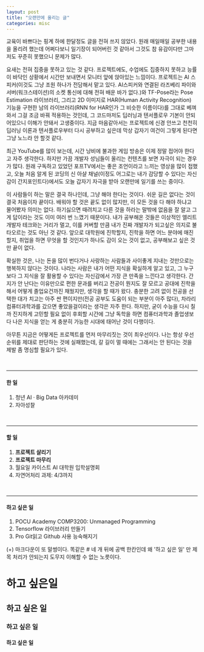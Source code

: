 ```yaml
---
layout: post
title: "오랜만에 올리는 글"
categories: misc
---
```


교육이 바쁘다는 핑계 하에 한달정도 글을 전혀 쓰지 않았다. 원래 매일매일 공부한 내용을 올리려 했는데 어쩌다보니 일기장이 되어버린 것 같아서 그것도 참 유감이다만 그마저도 꾸준히 못했으니 문제가 많다. 

요새는 전혀 집중을 못하고 있는 것 같다. 프로젝트에도, 수업에도 집중하지 못하고 능률이 바닥인 상황에서 시간만 보내면서 모니터 앞에 앉아있는 느낌이다. 프로젝트는 AI 스피커(이것도 그냥 조원 하나가 전담해서 맡고 있다. AI스피커와 연결된 라즈베리 파이와 서버(워크스테이션)의 소켓 통신에 대해 전혀 배운 바가 없다.)와 TF-Pose라는 Pose Estimation 라이브러리, 그리고 2D 이미지로 HAR(Human Activity Recognition) 기능을 구현한 남의 라이브러리(RNN for HAR인가 그 비슷한 이름이다)를 그대로 베껴와서 그걸 조금 바꿔 적용하는 것인데, 그 코드마저도 딥러닝과 텐서플로우 기본이 안되어있으니 이해가 안돼서 고생중이다. 지금 마음같아서는 프로젝트에 신경 안쓰고 천천히 딥러닝 이론과 텐서플로우부터 다시 공부하고 싶은데 막상 갑자기 여건이 그렇게 된다면 그냥 노느라 안 할것 같다.

최근 YouTube를 많이 보는데, 시간 낭비에 불과한 게임 방송은 이제 정말 접어야 한다고 자주 생각한다. 하지만 가끔 개발자 성님들이 올리는 컨텐츠를 보면 자극이 되는 경우가 많다. 원래 구독하고 있었던 포프TV에서는 좋은 조언이라고 느끼는 영상을 많이 접했고, 오늘 처음 알게 된 코딩의 신 아샬 채널(이정도 어그로는 내가 감당할 수 있다는 자신감이 간지포인트다)에서도 오늘 갑자기 자극을 받아 오랜만에 일기를 쓰는 중이다.

이 사람들이 하는 말은 결국 하나인데, 그냥 해야 한다는 것이다. 쉬운 길은 없다는 것이 결국 처음이자 끝이다. 배워야 할 것은 끝도 없이 많지만, 이 모든 것을 다 해야 하냐고 물어봤자 의미는 없다. 하기싫으면 때려치고 다른 것을 하라는 말밖에 없음을 잘 알고 그게 답이라는 것도 이미 여러 번 느꼈기 때문이다. 내가 공부해온 것들은 이상적인 엘리트 개발자 테크와는 거리가 멀고, 이를 커버할 만큼 내가 진짜 개발자가 되고싶은 의지로 불타오르는 것도 아닌 것 같다. 앞으로 대학원에 진학할지, 진학을 하면 어느 분야에 매진할지, 취업을 하면 무엇을 할 것인지가 하나도 감이 오는 것이 없고, 공부해보고 싶은 것만 끝이 없다.

확실한 것은, 나는 돈을 많이 번다거나 사랑하는 사람들과 사이좋게 지내는 것만으로는 행복하지 않다는 것이다. 나라는 사람은 내가 어떤 지식을 확실하게 알고 있고, 그 누구보다 그 지식을 잘 활용할 수 있다는 자신감에서 가장 큰 만족을 느낀다고 생각한다. 간지가 안 난다는 이유만으로 편한 문과를 버리고 전공이 뭔지도 잘 모르고 공대에 진학을 해서 어떻게 졸업요건까진 채웠지만, 생각을 할 때가 왔다. 충분한 고려 없이 전공을 선택한 대가 치고는 아주 싼 편이지만(전공 공부도 도움이 되는 부분이 아주 많다), 차라리 컴퓨터과학과를 갔으면 좋았을걸이라는 생각은 자주 한다. 하지만, 굳이 수능을 다시 칠까 진지하게 고민할 필요 없이 후회할 시간에 그냥 독학을 하면 컴퓨터과학과 졸업생보다 나은 지식을 얻는 게 충분히 가능한 시대에 태어난 것이 다행이다.

아무튼 지금은 어떻게든 프로젝트를 먼저 마무리짓는 것이 최우선이다. 나는 항상 우선 순위를 제대로 판단하는 것에 실패했는데, 갈 길이 멀 때에는 그래서는 안 된다는 것을 제발 좀 명심할 필요가 있다.


&nbsp;

-------------------------------------
#### 한 일
  1. 청년 AI · Big Data 아카데미
  2. 자아성찰

&nbsp;
&nbsp;

-------------------------------------
#### 할 일
  1. **프로젝트 살리기**
  2. **프로젝트 마무리**
  3. 월요일 카이스트 AI 대학원 입학설명회
  4. 자연어처리 과제: 4/3까지
 
 &nbsp;
 &nbsp;
 
 ------------------------------------
 #### 하고 싶은 일
  1. POCU Academy COMP3200: Unmanaged Programming
  2. Tensorflow 라이브러리 만들기
  3. Pro Git읽고 Github 사용 능숙해지기

(+) 마크다운이 또 말썽이다. 똑같은 # 네 개 뒤에 공백 한칸인데 왜 '하고 싶은 일' 만 제목 처리가 안되는지 도무지 이해할 수 없는 노릇이다. 
# 하고 싶은일
## 하고 싶은 일
### 하고 싶은 일
#### 하고 싶은 일
